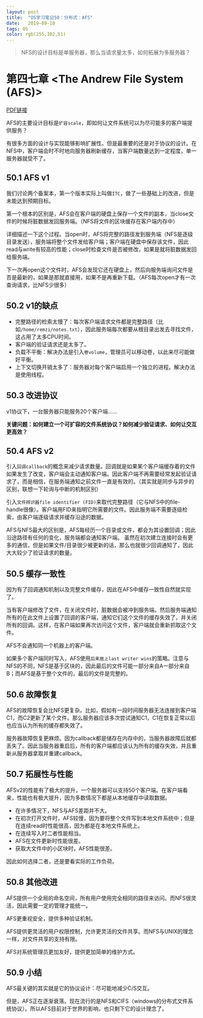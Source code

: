 ```yaml
---
layout: post
title:  "OS学习笔记50：分布式：AFS"
date:   2019-09-10
tags: OS
color: rgb(255,102,51)
---
```


> NFS的设计目标是单服务器，那么当请求量太多，如何拓展为多服务器？

# 第四七章 <The Andrew File System (AFS)>

[PDF链接](http://pages.cs.wisc.edu/~remzi/OSTEP/dist-afs.pdf)

AFS的主要设计目标是`扩容scale`，即如何让文件系统可以为尽可能多的客户端提供服务？

有很多方面的设计与实现能够影响扩展性。但是最重要的还是对于协议的设计。在NFS中，客户端会时不时地向服务器刷新缓存，当客户端数量达到一定程度，单一服务器就受不了。

## 50.1 AFS v1

我们讨论两个备案本，第一个版本实际上叫做`ITC`，做了一些基础上的改进，但是未能达到预期目标。

第一个根本的区别是，AFS会在客户端的硬盘上保存一个文件的副本，当close文件的时候将脏数据发回服务端。（NFS将文件的区块缓存在客户端内存中）

详细描述一下这个过程。当open时，AFS将完整的路径发到服务端（NFS是逐级目录发送），服务端将整个文件发给客户端；客户端在硬盘中保存该文件，因此read与write有较高的性能；close时检查文件是否被修改，如果是就将脏数据发回给服务端。

下一次再open这个文件时，AFS会发现它还在硬盘上，然后向服务端询问文件是否是最新的，如果是那就直接用，如果不是再重新下载。（AFS每次open才有一次查询请求，比NFS少很多）

## 50.2 v1的缺点

- 完整路径的检索太慢了：每次客户端请求文件都是完整路径（比如`/home/remzi/notes.txt`），因此服务端每次都要从根目录出发去寻找文件，这占用了太多CPU时间。
- 客户端的验证请求还是太多了。
- 负载不平衡：解决办法是引入`卷volume`，管理员可以移动卷，以此来尽可能做好平衡。
- 上下文切换开销太多了：服务器对每个客户端启用一个独立的进程。解决办法是使用线程。

## 50.3 改进协议

v1协议下，一台服务器只能服务20个客户端……

**关键问题：如何建立一个可扩容的文件系统协议？如何减少验证请求、如何让交互更高效？**

## 50.4 AFS v2

引入`回调callback`的概念来减少请求数量。回调就是如果某个客户端缓存着的文件如果发生了改变，客户端会主动通知客户端。因此客户端不再需要经常发起验证请求了，而是相信，在服务端通知之前文件一直是有效的。（其实就是同步与异步的区别，联想一下轮询与中断的机制区别）

引入`文件辨识器file identifier (FID)`来取代完整路径（它与NFS中的file-handle很像）。客户端用FID来指明它所需要的文件。因此服务端不需要逐级检索，由客户端逐级请求并缓存沿途的数据。

AFS与NFS最大的区别是，AFS每经历一个目录或文件，都会为其设置回调；因此沿途路径有任何的变化，服务端都会通知客户端。
虽然在初次建立连接时会有更多的通信，但是如果文件/目录很少被更新的话，那么也就很少回调通知了，因此大大较少了验证请求的数量。

## 50.5 缓存一致性

因为有了回调通知机制以及完整文件缓存，因此在AFS中缓存一致性自然就实现了。

当有客户端修改了文件，在关闭文件时，脏数据会被冲到服务端。然后服务端通知所有的在此文件上设置了回调的客户端，通知它们这个文件的缓存失效了，并关闭所有的回调。这样，在客户端如果再次访问这个文件，客户端就会重新抓取这个文件。

AFS不会通知同一个机器上的客户端。

如果多个客户端同时写入，AFS使用`后来居上last writer wins`的策略。注意与NFS的不同，NFS是基于区块的，因此最后的文件可能一部分来自A一部分来自B；而AFS是基于整个文件的，最后的文件是完整的。

## 50.6 故障恢复

AFS的故障恢复会比NFS更复杂。比如，假如有一段时间服务器无法连接到客户端C1，而C2更新了某个文件。那么服务器应该多次尝试通知C1，C1在恢复正常以后也应当认为所有的缓存都失效了。

服务器故障恢复更麻烦。因为callback都是储存在内存中的，当服务器故障后就都丢失了。因此当服务器重启后，所有的客户端都应该认为所有的缓存失效，并且重新从服务器拿取并重建callback。

## 50.7 拓展性与性能

AFSv2的性能有了极大的提升，一个服务器可以支持50个客户端。在客户端看来，性能也有极大提升，因为多数情况下都是从本地缓存中读取数据。

- 在许多情况下，NFS与AFS差距并不大。
- 在初次打开文件时，AFS较慢，因为要将整个文件写到本地文件系统中；但是在连续read时性能很高，因为都是在本地文件系统上。
- 在连续写入时二者性能相当。
- AFS在文件更新时性能很差。
- 获取大文件中的小区块时，AFS性能很差。

因此如何选择二者，还是要看实际的工作负荷。

## 50.8 其他改进

AFS提供一个全局的命名空间，所有用户使用完全相同的路径来访问。而NFS很灵活，因此需要一定的管理才能统一。

AFS更重视安全，提供多种验证机制。

AFS提供更灵活的用户权限控制，允许更灵活的文件共享。而NFS与UNIX的理念一样，对文件共享的支持有限。

AFS对系统管理员更加友好，提供更加简单的维护方式。

## 50.9 小结

AFS最关键的其实就是它的协议设计：尽可能地减少C/S交互。

但是，AFS正在逐渐衰落。现在流行的是NFS和CIFS（windows的分布式文件系统协议）。所以AFS目前对于世界的影响，也只剩下它的设计理念了。
